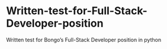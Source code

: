 # Written-test-for-Full-Stack-Developer-position
Written test for Bongo’s Full-Stack Developer position in python
